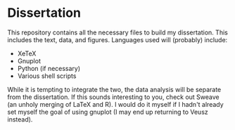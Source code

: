Dissertation
============

This repository contains all the necessary files to build my
dissertation. This includes the text, data, and figures. Languages used
will (probably) include:

  * XeTeX
  * Gnuplot
  * Python (if necessary)
  * Various shell scripts

While it is tempting to integrate the two, the data analysis will be
separate from the dissertation. If this sounds interesting to you, check
out Sweave (an unholy merging of LaTeX and R). I would do it myself if I
hadn't already set myself the goal of using gnuplot (I may end up
returning to Veusz instead).
